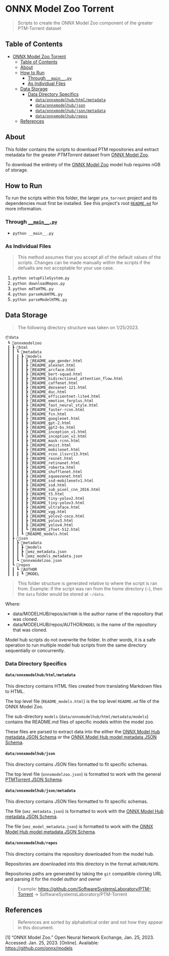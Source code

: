 # ONNX Model Zoo Torrent

> Scripts to create the ONNX Model Zoo component of the greater PTM-Torrent
> dataset

## Table of Contents

- [ONNX Model Zoo Torrent](#onnx-model-zoo-torrent)
  - [Table of Contents](#table-of-contents)
  - [About](#about)
  - [How to Run](#how-to-run)
    - [Through `__main__.py`](#through-__main__py)
    - [As Individual Files](#as-individual-files)
  - [Data Storage](#data-storage)
    - [Data Directory Specifics](#data-directory-specifics)
      - [`data/onnxmodelhub/html/metadata`](#dataonnxmodelhubhtmlmetadata)
      - [`data/onnxmodelhub/json`](#dataonnxmodelhubjson)
      - [`data/onnxmodelhub/json/metadata`](#dataonnxmodelhubjsonmetadata)
      - [`data/onnxmodelhub/repos`](#dataonnxmodelhubrepos)
  - [References](#references)

## About

This folder contains the scripts to download PTM repositories and extract
metadata for the greater *PTMTorrent* dataset from
[ONNX Model Zoo](https://github.com/onnx/models.co).

To download the entirety of the
[ONNX Model Zoo](https://github.com/onnx/models.co) model hub requires nGB of
storage.

## How to Run

To run the scripts within this folder, the larger `ptm_torrent` project and its
dependencies must first be installed. See this project's root
[`README.md`](../../README.md) for more information.

### Through [`__main__.py`](__main__.py)

- `python __main__.py`

### As Individual Files

> This method assumes that you accept all of the default values of the scripts.
> Changes can be made manually within the scripts if the defualts are not
> acceptable for your use case.

1. `python setupFileSystem.py`
1. `python downloadRepos.py`
1. `python mdToHTML.py`
1. `python parseHubHTML.py`
1. `python parseModelHTML.py`

## Data Storage

> The following directory structure was taken on 1/25/2023.

```shell
📦data
 ┗ 📂onnxmodelzoo
 ┃ ┣ 📂html
 ┃ ┃ ┗ 📂metadata
 ┃ ┃ ┃ ┣ 📂models
 ┃ ┃ ┃ ┃ ┣ 📜README_age_gender.html
 ┃ ┃ ┃ ┃ ┣ 📜README_alexnet.html
 ┃ ┃ ┃ ┃ ┣ 📜README_arcface.html
 ┃ ┃ ┃ ┃ ┣ 📜README_bert-squad.html
 ┃ ┃ ┃ ┃ ┣ 📜README_bidirectional_attention_flow.html
 ┃ ┃ ┃ ┃ ┣ 📜README_caffenet.html
 ┃ ┃ ┃ ┃ ┣ 📜README_densenet-121.html
 ┃ ┃ ┃ ┃ ┣ 📜README_duc.html
 ┃ ┃ ┃ ┃ ┣ 📜README_efficientnet-lite4.html
 ┃ ┃ ┃ ┃ ┣ 📜README_emotion_ferplus.html
 ┃ ┃ ┃ ┃ ┣ 📜README_fast_neural_style.html
 ┃ ┃ ┃ ┃ ┣ 📜README_faster-rcnn.html
 ┃ ┃ ┃ ┃ ┣ 📜README_fcn.html
 ┃ ┃ ┃ ┃ ┣ 📜README_googlenet.html
 ┃ ┃ ┃ ┃ ┣ 📜README_gpt-2.html
 ┃ ┃ ┃ ┃ ┣ 📜README_gpt2-bs.html
 ┃ ┃ ┃ ┃ ┣ 📜README_inception_v1.html
 ┃ ┃ ┃ ┃ ┣ 📜README_inception_v2.html
 ┃ ┃ ┃ ┃ ┣ 📜README_mask-rcnn.html
 ┃ ┃ ┃ ┃ ┣ 📜README_mnist.html
 ┃ ┃ ┃ ┃ ┣ 📜README_mobilenet.html
 ┃ ┃ ┃ ┃ ┣ 📜README_rcnn_ilsvrc13.html
 ┃ ┃ ┃ ┃ ┣ 📜README_resnet.html
 ┃ ┃ ┃ ┃ ┣ 📜README_retinanet.html
 ┃ ┃ ┃ ┃ ┣ 📜README_roberta.html
 ┃ ┃ ┃ ┃ ┣ 📜README_shufflenet.html
 ┃ ┃ ┃ ┃ ┣ 📜README_squeezenet.html
 ┃ ┃ ┃ ┃ ┣ 📜README_ssd-mobilenetv1.html
 ┃ ┃ ┃ ┃ ┣ 📜README_ssd.html
 ┃ ┃ ┃ ┃ ┣ 📜README_sub_pixel_cnn_2016.html
 ┃ ┃ ┃ ┃ ┣ 📜README_t5.html
 ┃ ┃ ┃ ┃ ┣ 📜README_tiny-yolov2.html
 ┃ ┃ ┃ ┃ ┣ 📜README_tiny-yolov3.html
 ┃ ┃ ┃ ┃ ┣ 📜README_ultraface.html
 ┃ ┃ ┃ ┃ ┣ 📜README_vgg.html
 ┃ ┃ ┃ ┃ ┣ 📜README_yolov2-coco.html
 ┃ ┃ ┃ ┃ ┣ 📜README_yolov3.html
 ┃ ┃ ┃ ┃ ┣ 📜README_yolov4.html
 ┃ ┃ ┃ ┃ ┗ 📜README_zfnet-512.html
 ┃ ┃ ┃ ┗ 📜README_models.html
 ┃ ┣ 📂json
 ┃ ┃ ┣ 📂metadata
 ┃ ┃ ┃ ┣ 📂models
 ┃ ┃ ┃ ┣ 📜omz_metadata.json
 ┃ ┃ ┃ ┗ 📜omz_models_metadata.json
 ┃ ┃ ┗ 📜onnxmodelzoo.json
 ┃ ┗ 📂repos
 ┃ ┃ ┗ 📂AUTHOR
 ┃ ┃ ┃ ┗ 📂MODEL
```

> This folder structure is generated relative to where the script is ran from.
> Example: if the script was ran from the home directory (`~`), then the `data`
> folder would be stored at `~/data`.

Where:

- data/MODELHUB/repos/`AUTHOR` is the author name of the repository that was
  cloned.
- data/MODELHUB/repos/AUTHOR/`MODEL` is the name of the repository that was
  cloned.

Model hub scripts do not overwrite the folder. In other words, it is a safe
operation to run multiple model hub scripts from the same directory sequentially
or concurrently.

### Data Directory Specifics

#### `data/onnxmodelhub/html/metadata`

This directory contains HTML files created from translating Markdown files to
HTML.

The top level file (`README_models.html`) is the top level `README.md` file of
the ONNX Model Zoo.

The sub-directory `models` (`data/onnxmodelhub/html/metadata/models`) contains
the README.md files of specific models within the model zoo.

These files are parsed to extract data into the either the
[ONNX Model Hub metadata JSON Schema](../utils/schemas/onnxmodelhubHubMetadata.json)
or the
[ONNX Model Hub model metadata JSON Schema](../utils/schemas/onnxmodelhubModelMetadata.json).

#### `data/onnxmodelhub/json`

This directory contains JSON files formatted to fit specific schemas.

The top level file (`onnxmodelzoo.json`) is formatted to work with the general
[PTMTorrent JSON Schema](../utils/schemas/onnxmodelhubModelMetadata.json).

#### `data/onnxmodelhub/json/metadata`

This directory contains JSON files formatted to fit specific schemas.

The file (`omz_metadata.json`) is formatted to work with the
[ONNX Model Hub metadata JSON Schema](../utils/schemas/onnxmodelhubHubMetadata.json).

The file (`omz_model_metadata.json`) is formatted to work with the
[ONNX Model Hub model metadata JSON Schema](../utils/schemas/onnxmodelhubModelMetadata.json).

#### `data/onnxmodelhub/repos`

This directory contains the repository downloaded from the model hub.

Repositories are downloaded into this directory in the format `AUTHOR/REPO`.

Repositories paths are generated by taking the `git` compatible cloning URL and
parsing it for the model *author* and *owner*

> Example: <https://github.com/SoftwareSystemsLaboratory/PTM-Torrent> ->
> SoftwareSystemsLaboratory/PTM-Torrent

## References

> References are sorted by alphabetical order and not how they appear in this
> document.

\[1\] “ONNX Model Zoo.” Open Neural Network Exchange, Jan. 25, 2023. Accessed:
Jan. 25, 2023. \[Online\]. Available: <https://github.com/onnx/models>
